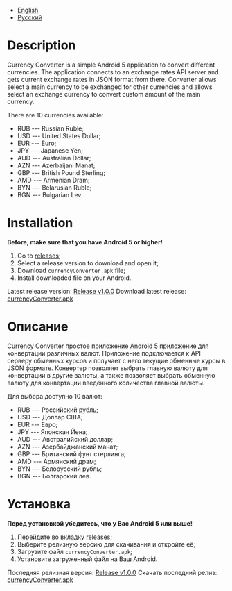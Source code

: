 - [English](#en)
- [Русский](#ru)

# <a name="en"></a>Description

Currency Converter is a simple Android 5 application to convert different currencies.
The application connects to an exchange rates API server and gets current exchange rates in JSON format from there.
Converter allows select a main currency to be exchanged for other currencies and allows select an exchange currency to convert custom amount of the main currency.

There are 10 currencies available:
- RUB --- Russian Ruble;
- USD --- United States Dollar;
- EUR --- Euro;
- JPY --- Japanese Yen;
- AUD --- Australian Dollar;
- AZN --- Azerbaijani Manat;
- GBP --- British Pound Sterling;
- AMD --- Armenian Dram;
- BYN --- Belarusian Ruble;
- BGN --- Bulgarian Lev.

# Installation

**Before, make sure that you have Android 5 or higher!**

1. Go to [releases](https://github.com/Vladislav-Kudrin/currencyConverter/releases);
2. Select a release version to download and open it;
3. Download `currencyConverter.apk` file;
4. Install downloaded file on your Android.

Latest release version: [Release v1.0.0](https://github.com/Vladislav-Kudrin/currencyConverter/releases/download/v1.0)
Download latest release: [currencyConverter.apk](https://github.com/Vladislav-Kudrin/currencyConverter/releases/download/v1.0/currencyConverter.apk)

# <a name="ru"></a>Описание

Currency Converter простое приложение Android 5 приложение для конвертации различных валют.
Приложение подключается к API серверу обменных курсов и получает с него текущие обменные курсы в JSON формате.
Конвертер позволяет выбрать главную валюту для конвертации в другие валюты, а также позволяет выбрать обменную валюту для конвертации введённого количества главной валюты.

Для выбора доступно 10 валют:
- RUB --- Российский рубль;
- USD --- Доллар США;
- EUR --- Евро;
- JPY --- Японская Йена;
- AUD --- Австралийский доллар;
- AZN --- Азербайджанский манат;
- GBP --- Британский фунт стерлинга;
- AMD --- Армянский драм;
- BYN --- Белорусский рубль;
- BGN --- Болгарский лев.

# Установка

**Перед установкой убедитесь, что у Вас Android 5 или выше!**

1. Перейдите во вкладку [releases](https://github.com/Vladislav-Kudrin/currencyConverter/releases);
2. Выберите релизную версию для скачивания и откройте её;
3. Загрузите файл `currencyConverter.apk`;
4. Установите загруженный файл на Ваш Android.

Последняя релизная версия: [Release v1.0.0](https://github.com/Vladislav-Kudrin/currencyConverter/releases/download/v1.0)
Скачать последний релиз: [currencyConverter.apk](https://github.com/Vladislav-Kudrin/currencyConverter/releases/download/v1.0/currencyConverter.apk)

